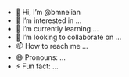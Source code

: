 - 👋 Hi, I’m @bmnelian
- 👀 I’m interested in ...
- 🌱 I’m currently learning ...
- 💞️ I’m looking to collaborate on ...
- 📫 How to reach me ...
- 😄 Pronouns: ...
- ⚡ Fun fact: ...

<!---
bmnelian/bmnelian is a ✨ special ✨ repository because its `README.md` (this file) appears on your GitHub profile.
You can click the Preview link to take a look at your changes.
--->
